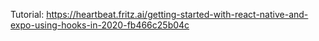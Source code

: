 Tutorial: https://heartbeat.fritz.ai/getting-started-with-react-native-and-expo-using-hooks-in-2020-fb466c25b04c